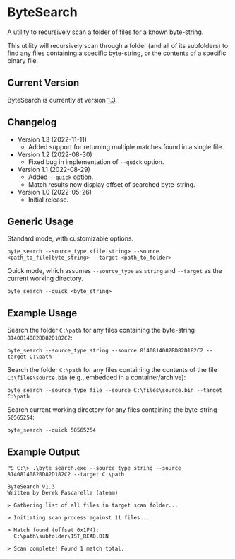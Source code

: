 # ByteSearch
A utility to recursively scan a folder of files for a known byte-string.

This utility will recursively scan through a folder (and all of its subfolders) to find any files containing a specific byte-string, or the contents of a specific binary file.

## Current Version
ByteSearch is currently at version [1.3](https://github.com/DerekPascarella/ByteSearch/raw/main/byte_search.exe).

## Changelog
* Version 1.3 (2022-11-11)
  * Added support for returning multiple matches found in a single file.
* Version 1.2 (2022-08-30)
  * Fixed bug in implementation of `--quick` option.
* Version 1.1 (2022-08-29)
  * Added `--quick` option.
  * Match results now display offset of searched byte-string.
* Version 1.0 (2022-05-26)
  * Initial release.

## Generic Usage
Standard mode, with customizable options.
```
byte_search --source_type <file|string> --source <path_to_file|byte_string> --target <path_to_folder>
```
Quick mode, which assumes `--source_type` as `string` and `--target` as the current working directory.
```
byte_search --quick <byte_string>
```


## Example Usage
Search the folder `C:\path` for any files containing the byte-string `8140814082BD82D182C2`:
```
byte_search --source_type string --source 8140814082BD82D182C2 --target C:\path
```
Search the folder `C:\path` for any files containing the contents of the file `C:\files\source.bin` (e.g., embedded in a container/archive):
```
byte_search --source_type file --source C:\files\source.bin --target C:\path
```
Search current working directory for any files containing the byte-string `50565254`:
```
byte_search --quick 50565254
```

## Example Output
```
PS C:\> .\byte_search.exe --source_type string --source 8140814082BD82D182C2 --target C:\path

ByteSearch v1.3
Written by Derek Pascarella (ateam)

> Gathering list of all files in target scan folder...

> Initiating scan process against 11 files...

> Match found (offset 0x1F4):
  C:\path\subfolder\1ST_READ.BIN

> Scan complete! Found 1 match total.
```
